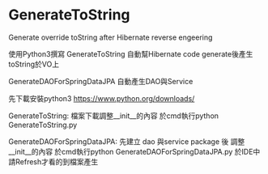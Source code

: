 # GenerateToString
Generate override toString after Hibernate reverse engeering


使用Python3撰寫
GenerateToString 自動幫Hibernate code generate後產生toString於VO上

GenerateDAOForSpringDataJPA 自動產生DAO與Service

先下載安裝python3
https://www.python.org/downloads/

GenerateToString:
檔案下載調整__init__的內容
於cmd執行python GenerateToString.py

GenerateDAOForSpringDataJPA:
先建立 dao 與service package 後
調整__init__的內容
於cmd執行python GenerateDAOForSpringDataJPA.py
於IDE中請Refresh才看的到檔案產生
